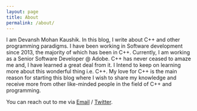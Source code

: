 ```yaml
---
layout: page
title: About
permalink: /about/
---
```


I am Devansh Mohan Kaushik. In this blog, I write about C++ and other programming paradigms. I have been working in Software development since 2013, the majority of which has been in C++. Currently, I am working as a Senior Software Developer @ Adobe. C++ has never ceased to amaze me and, I have learned a great deal from it. I Intend to keep on learning more about this wonderful thing i.e. C++. My love for C++ is the main reason for starting this blog where I wish to share my knowledge and receive more from other like-minded people in the field of C++ and programming. 

You can reach out to me via
[Email](devansh.m.kaushik@gmail.com) /
[Twitter](https://twitter.com/DevanshMKaushik).
